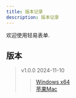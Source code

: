 ```yaml
---
title: 版本记录
description: 版本记录
---
```


欢迎使用轻易表单.

## 版本

> v1.0.0 2024-11-10</br>
>><a href="/download/qingyi-1.0.0.exe">Windows x64</a></br>
>><a href="/download/qingyi-1.0.0.dmg">苹果Mac</a>
